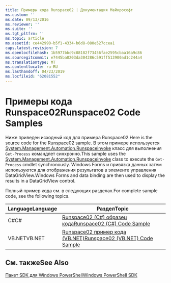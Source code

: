 ```yaml
---
title: Примеры кода Runspace02 | Документация Майкрософт
ms.custom: ''
ms.date: 09/13/2016
ms.reviewer: ''
ms.suite: ''
ms.tgt_pltfrm: ''
ms.topic: article
ms.assetid: ce442990-b5f1-4334-b6d8-080e527ccea1
caps.latest.revision: 7
ms.openlocfilehash: 1b5977bbc9c08182f73456fae2595cbaa16a9c86
ms.sourcegitcommit: e7445ba8203da304286c591ff513900ad1c244a4
ms.translationtype: MT
ms.contentlocale: ru-RU
ms.lasthandoff: 04/23/2019
ms.locfileid: "62081552"
---
```

# <a name="runspace02-code-samples"></a><span data-ttu-id="ea616-102">Примеры кода Runspace02</span><span class="sxs-lookup"><span data-stu-id="ea616-102">Runspace02 Code Samples</span></span>

<span data-ttu-id="ea616-103">Ниже приведен исходный код для примера Runspace02.</span><span class="sxs-lookup"><span data-stu-id="ea616-103">Here is the source code for the Runspace02 sample.</span></span> <span data-ttu-id="ea616-104">В этом примере используется [System.Management.Automation.Runspaceinvoke](/dotnet/api/System.Management.Automation.RunspaceInvoke) класс для выполнения `Get-Process` командлет синхронно.</span><span class="sxs-lookup"><span data-stu-id="ea616-104">This sample uses the [System.Management.Automation.Runspaceinvoke](/dotnet/api/System.Management.Automation.RunspaceInvoke) class to execute the `Get-Process` cmdlet synchronously.</span></span> <span data-ttu-id="ea616-105">Windows Forms и привязка данных затем используются для отображения результатов в элементе управления DataGridView.</span><span class="sxs-lookup"><span data-stu-id="ea616-105">Windows Forms and data binding are then used to display the results in a DataGridView control.</span></span>

<span data-ttu-id="ea616-106">Полный пример кода см. в следующих разделах.</span><span class="sxs-lookup"><span data-stu-id="ea616-106">For complete sample code, see the following topics.</span></span>

|<span data-ttu-id="ea616-107">Language</span><span class="sxs-lookup"><span data-stu-id="ea616-107">Language</span></span>|<span data-ttu-id="ea616-108">Раздел</span><span class="sxs-lookup"><span data-stu-id="ea616-108">Topic</span></span>|
|--------------|-----------|
|<span data-ttu-id="ea616-109">C#</span><span class="sxs-lookup"><span data-stu-id="ea616-109">C#</span></span>|[<span data-ttu-id="ea616-110">Runspace02 (C#) образец кода</span><span class="sxs-lookup"><span data-stu-id="ea616-110">Runspace02 (C#) Code Sample</span></span>](./runspace02-csharp-code-sample.md)|
|<span data-ttu-id="ea616-111">VB.NET</span><span class="sxs-lookup"><span data-stu-id="ea616-111">VB.NET</span></span>|[<span data-ttu-id="ea616-112">Runspace02 пример кода (VB.NET)</span><span class="sxs-lookup"><span data-stu-id="ea616-112">Runspace02 (VB.NET) Code Sample</span></span>](./runspace02-vb-net-code-sample.md)|

## <a name="see-also"></a><span data-ttu-id="ea616-113">См. также</span><span class="sxs-lookup"><span data-stu-id="ea616-113">See Also</span></span>

[<span data-ttu-id="ea616-114">Пакет SDK для Windows PowerShell</span><span class="sxs-lookup"><span data-stu-id="ea616-114">Windows PowerShell SDK</span></span>](../windows-powershell-reference.md)